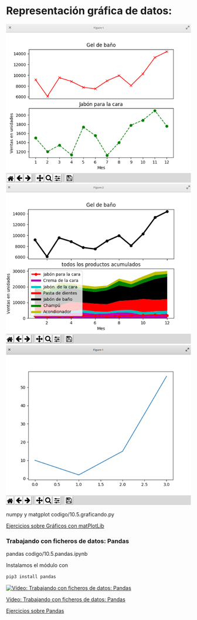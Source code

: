# Representación gráfica de datos: 


![](./images/Graficando3.png)
![](./images/graficando2.png)
![](./images/graficando.png)

numpy y matgplot
codigo/10.5.graficando.py


[Ejercicios sobre Gráficos con matPlotLib](https://pynative.com/python-matplotlib-exercise/)

### Trabajando con ficheros de datos: Pandas

pandas
codigo/10.5.pandas.ipynb

Instalamos el módulo con 

```python
pip3 install pandas
```


[![Vídeo: Trabajando con ficheros de datos: Pandas](https://img.youtube.com/vi/otR4PIGoEQs/0.jpg)](https://youtu.be/otR4PIGoEQs)

[Vídeo: Trabajando con ficheros de datos: Pandas](https://youtu.be/otR4PIGoEQs)


[Ejercicios sobre Pandas](https://pynative.com/python-pandas-exercise/)



